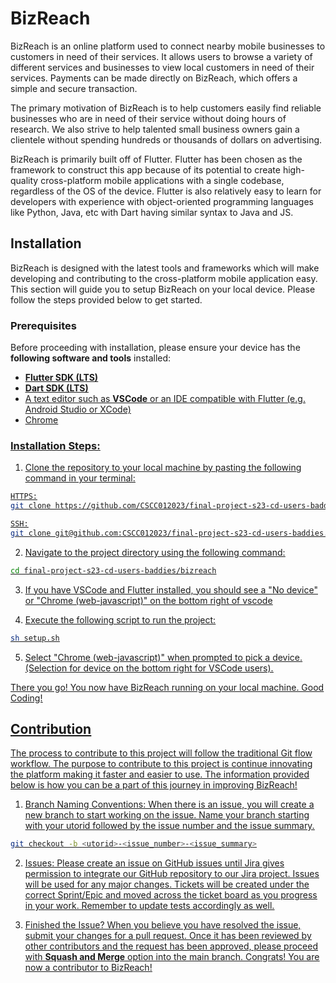 # BizReach

  

BizReach is an online platform used to connect nearby mobile businesses to customers in need of their services. It allows users to browse a variety of different services and businesses to view local customers in need of their services. Payments can be made directly on BizReach, which offers a simple and secure transaction.

The primary motivation of BizReach is to help customers easily find reliable businesses who are in need of their service without doing hours of research. We also strive to help talented small business owners gain a clientele without spending hundreds or thousands of dollars on advertising. 

BizReach is primarily built off of Flutter. Flutter has been chosen as the framework to construct this app because of its potential to create high-quality cross-platform mobile applications with a single codebase, regardless of the OS of the device. Flutter is also relatively easy to learn for developers with experience with object-oriented programming languages like Python, Java, etc with Dart having similar syntax to Java and JS. 

  

## Installation

BizReach is designed with the latest tools and frameworks which will make developing and contributing to the cross-platform mobile application easy.
This section will guide you to setup BizReach on your local device. Please follow the steps provided below to get started.

### Prerequisites
Before proceeding with installation, please ensure your device has the **following software and tools** installed:

* **[<u>Flutter SDK (LTS)](https://docs.flutter.dev/get-started/install)**
* **<u>[Dart SDK (LTS)](https://dart.dev/get-dart)**
* A text editor such as **[VSCode](https://code.visualstudio.com/Download)** or an IDE compatible with Flutter (e.g. Android Studio or XCode)
* Chrome

### Installation Steps: 
1. Clone the repository to your local machine by pasting the following command in your terminal:
```bash
HTTPS:
git clone https://github.com/CSCC012023/final-project-s23-cd-users-baddies.git

SSH:
git clone git@github.com:CSCC012023/final-project-s23-cd-users-baddies.git
```

2.  Navigate to the project directory using the following command:
```bash
cd final-project-s23-cd-users-baddies/bizreach
```

3. If you have VSCode and Flutter installed, you should see a "No device" or "Chrome (web-javascript)" on the bottom right of vscode

4. Execute the following script to run the project:
```bash
sh setup.sh
```

5. Select "Chrome (web-javascript)" when prompted to pick a device. (Selection for device on the bottom right for VSCode users).
  

There you go! You now have BizReach running on your local machine. Good Coding!


## Contribution

The process to contribute to this project will follow the traditional [Git flow](https://www.atlassian.com/git/tutorials/comparing-workflows/gitflow-workflow)  workflow. The purpose to contribute to this project is continue innovating the platform making it faster and easier to use. The information provided below is how you can be a part of this journey in improving BizReach!

1. <u>Branch Naming Conventions:</u>
When there is an issue, you will create a new branch to start working on the issue. 
Name your branch starting with your utorid followed by the issue number and the issue summary. 
```bash
git checkout -b <utorid>-<issue_number>-<issue_summary>
```
2. <u>Issues:</u>
Please create an issue on GitHub issues until Jira gives permission to integrate our GitHub repository to our Jira project. Issues will be used for any major changes. Tickets will be created under the correct Sprint/Epic and moved across the ticket board as you progress in your work. Remember to update tests accordingly as well.

3. <u>Finished the Issue?</u>
When you believe you have resolved the issue, submit your changes for a pull request. Once it has been reviewed by other contributors and the request has been approved, please proceed with **Squash and Merge** option into the main branch. Congrats! You are now a contributor to BizReach! 
